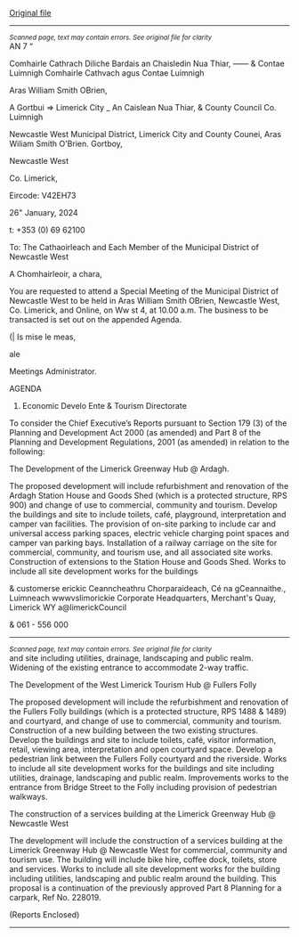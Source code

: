 [Original file](https://www.limerick.ie/sites/default/files/media/documents/2024-01/00-agenda-special-meeting-of-the-municipal-district-of-newcastle-west-31st-january-2024.pdf)

---
*<small>Scanned page, text may contain errors. See original file for clarity</small>*  
AN 7 “

Comhairle Cathrach Diliche Bardais an Chaisledin Nua Thiar,
_——_ & Contae Luimnigh Comhairle Cathvach agus Contae Luimnigh

Aras William Smith OBrien,

A Gortbui
=> Limerick City _ An Caislean Nua Thiar,
& County Council Co. Luimnigh

Newcastle West Municipal District,
Limerick City and County Counei,
Aras Wiliam Smith O'Brien.
Gortboy,

Newcastle West

Co. Limerick,

Eircode: V42EH73

26" January, 2024

t: +353 (0) 69 62100

To: The Cathaoirleach and Each Member of the Municipal District of Newcastle West

A Chomhairleoir, a chara,

You are requested to attend a Special Meeting of the Municipal District of Newcastle West to
be held in Aras William Smith OBrien, Newcastle West, Co. Limerick, and Online, on
Ww st 4, at 10.00 a.m. The business to be transacted is set out on the
appended Agenda.

(| Is mise le meas,

ale

Meetings Administrator.

AGENDA

1. Economic Develo Ente & Tourism Directorate

To consider the Chief Executive’s Reports pursuant to Section 179 (3) of the Planning and
Development Act 2000 (as amended) and Part 8 of the Planning and Development
Regulations, 2001 (as amended) in relation to the following:

The Development of the Limerick Greenway Hub @ Ardagh.

The proposed development will include refurbishment and renovation of the Ardagh Station
House and Goods Shed (which is a protected structure, RPS 900) and change of use to
commercial, community and tourism. Develop the buildings and site to include toilets, café,
playground, interpretation and camper van facilities. The provision of on-site parking to
include car and universal access parking spaces, electric vehicle charging point spaces and
camper van parking bays. Installation of a railway carriage on the site for commercial,
community, and tourism use, and all associated site works. Construction of extensions to the
Station House and Goods Shed. Works to include all site development works for the buildings

& customerse erickic
Ceanncheathru Chorparaideach, Cé na gCeannaithe., Luimneach wwwvslimorickie
Corporate Headquarters, Merchant's Quay, Limerick WY a@limerickCouncil

& 061 - 556 000


---
*<small>Scanned page, text may contain errors. See original file for clarity</small>*  
and site including utilities, drainage, landscaping and public realm. Widening of the existing
entrance to accommodate 2-way traffic.

The Development of the West Limerick Tourism Hub @ Fullers Folly

The proposed development will include the refurbishment and renovation of the Fullers Folly
buildings (which is a protected structure, RPS 1488 & 1489) and courtyard, and change of use
to commercial, community and tourism. Construction of a new building between the two
existing structures. Develop the buildings and site to include toilets, café, visitor information,
retail, viewing area, interpretation and open courtyard space. Develop a pedestrian link
between the Fullers Folly courtyard and the riverside. Works to include all site development
works for the buildings and site including utilities, drainage, landscaping and public
realm. Improvements works to the entrance from Bridge Street to the Folly including
provision of pedestrian walkways.

The construction of a services building at the Limerick Greenway Hub @ Newcastle West

The development will include the construction of a services building at the Limerick Greenway
Hub @ Newcastle West for commercial, community and tourism use. The building will include
bike hire, coffee dock, toilets, store and services. Works to include all site development works
for the building including utilities, landscaping and public realm around the building. This
proposal is a continuation of the previously approved Part 8 Planning for a carpark, Ref No.
228019.

(Reports Enclosed)


---
